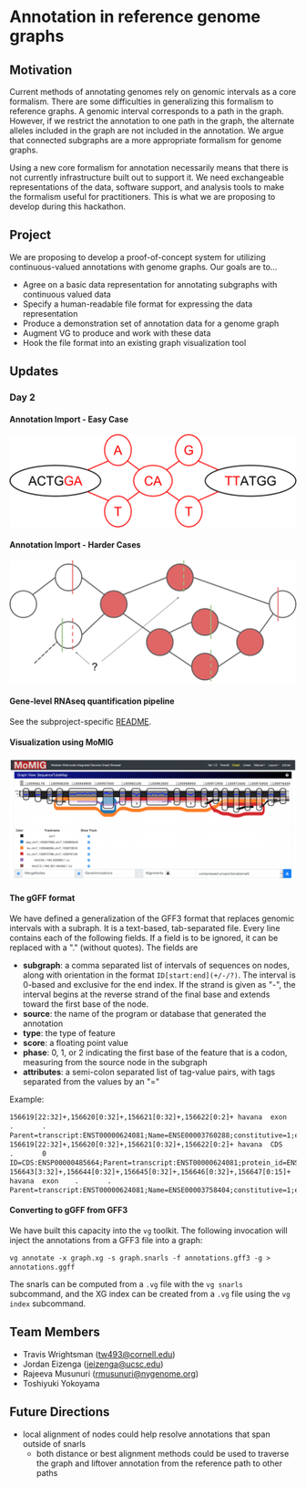 # Annotation in reference genome graphs

## Motivation

Current methods of annotating genomes rely on genomic intervals as a core formalism.
There are some difficulties in generalizing this formalism to reference graphs.
A genomic interval corresponds to a path in the graph.
However, if we restrict the annotation to one path in the graph, the alternate alleles included in the graph are not included in the annotation.
We argue that connected subgraphs are a more appropriate formalism for genome graphs.

Using a new core formalism for annotation necessarily means that there is not currently infrastructure built out to support it.
We need exchangeable representations of the data, software support, and analysis tools to make the formalism useful for practitioners.
This is what we are proposing to develop during this hackathon.

## Project

We are proposing to develop a proof-of-concept system for utilizing continuous-valued annotations with genome graphs. Our goals are to...

* Agree on a basic data representation for annotating subgraphs with continuous valued data
* Specify a human-readable file format for expressing the data representation
* Produce a demonstration set of annotation data for a genome graph
* Augment VG to produce and work with these data
* Hook the file format into an existing graph visualization tool

## Updates

### Day 2

#### Annotation Import - Easy Case

![Annotation Import, The Easy Case](fig/annotation_easy_case.svg)

#### Annotation Import - Harder Cases

![Annotation Import, The Harder Cases](fig/annotation_harder_cases.svg)

#### Gene-level RNAseq quantification pipeline

See the subproject-specific [README](gene_quant/README.md).

#### Visualization using MoMIG

![MoMIG Genome Graph Visualization software screenshot](fig/momig_screenshot.png)

#### The gGFF format

We have defined a generalization of the GFF3 format that replaces genomic intervals with a subraph. It is a text-based, tab-separated file. Every line contains each of the following fields. If a field is to be ignored, it can be replaced with a "." (without quotes). The fields are

* **subgraph**: a comma separated list of intervals of sequences on nodes, along with orientation in the format `ID[start:end](+/-/?)`. The interval is 0-based and exclusive for the end index. If the strand is given as "-", the interval begins at the reverse strand of the final base and extends toward the first base of the node.
* **source**: the name of the program or database that generated the annotation
* **type**: the type of feature
* **score**: a floating point value
* **phase**: 0, 1, or 2 indicating the first base of the feature that is a codon, measuring from the source node in the subgraph
* **attributes**: a semi-colon separated list of tag-value pairs, with tags separated from the values by an "="

Example:
```
156619[22:32]+,156620[0:32]+,156621[0:32]+,156622[0:2]+ havana  exon    .       .       Parent=transcript:ENST00000624081;Name=ENSE00003760288;constitutive=1;ensembl_end_phase=1;ensembl_phase=0;exon_id=ENSE00003760288;rank=1;version=1
156619[22:32]+,156620[0:32]+,156621[0:32]+,156622[0:2]+ havana  CDS     .       0       ID=CDS:ENSP00000485664;Parent=transcript:ENST00000624081;protein_id=ENSP00000485664
156643[3:32]+,156644[0:32]+,156645[0:32]+,156646[0:32]+,156647[0:15]+   havana  exon    .       .       Parent=transcript:ENST00000624081;Name=ENSE00003758404;constitutive=1;ensembl_end_phase=0;ensembl_phase=1;exon_id=ENSE00003758404;rank=2;version=1
```

#### Converting to gGFF from GFF3

We have built this capacity into the `vg` toolkit. The following invocation will inject the annotations from a GFF3 file into a graph:

```
vg annotate -x graph.xg -s graph.snarls -f annotations.gff3 -g > annotations.ggff
```

The snarls can be computed from a `.vg` file with the `vg snarls` subcommand, and the XG index can be created from a `.vg` file using the `vg index` subcommand.

## Team Members

* Travis Wrightsman (tw493@cornell.edu)
* Jordan Eizenga (jeizenga@ucsc.edu)
* Rajeeva Musunuri (rmusunuri@nygenome.org)
* Toshiyuki Yokoyama

## Future Directions

* local alignment of nodes could help resolve annotations that span outside of snarls
  * both distance or best alignment methods could be used to traverse the graph and liftover annotation from the reference path to other paths
